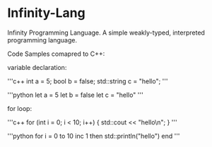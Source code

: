 # Infinity-Lang
Infinity Programming Language. A simple weakly-typed, interpreted programming language.

Code Samples comapred to C++:

variable declaration:

'''c++
int a = 5;
bool b = false;
std::string c = "hello";
'''

'''python
let a = 5
let b = false
let c = "hello"
'''

for loop:

'''c++
for (int i = 0; i < 10; i++)
{
	std::cout << "hello\n";
}
'''

'''python
for i = 0 to 10 inc 1 then
	std::println("hello")
end
'''
